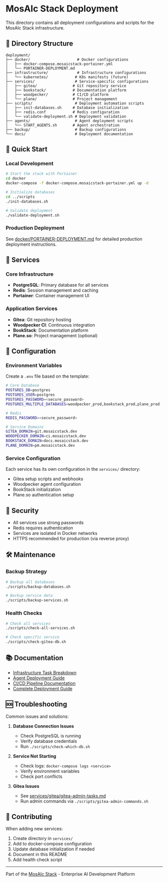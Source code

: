 # MosAIc Stack Deployment

This directory contains all deployment configurations and scripts for the MosAIc Stack infrastructure.

## 📁 Directory Structure

```
deployment/
├── docker/                     # Docker configurations
│   ├── docker-compose.mosaicstack-portainer.yml
│   └── PORTAINER-DEPLOYMENT.md
├── infrastructure/             # Infrastructure configurations
│   └── kubernetes/            # K8s manifests (future)
├── services/                  # Service-specific configurations
│   ├── gitea/                # Git repository service
│   ├── bookstack/            # Documentation platform
│   ├── woodpecker/           # CI/CD platform
│   └── plane/                # Project management
├── scripts/                   # Deployment automation scripts
│   ├── init-databases.sh     # Database initialization
│   ├── redis.conf            # Redis configuration
│   └── validate-deployment.sh # Deployment validation
├── agents/                    # Agent deployment scripts
│   └── START_AGENTS.sh       # Agent orchestration
├── backup/                    # Backup configurations
└── docs/                      # Deployment documentation
```

## 🚀 Quick Start

### Local Development

```bash
# Start the stack with Portainer
cd docker
docker-compose -f docker-compose.mosaicstack-portainer.yml up -d

# Initialize databases
cd ../scripts
./init-databases.sh

# Validate deployment
./validate-deployment.sh
```

### Production Deployment

See [docker/PORTAINER-DEPLOYMENT.md](docker/PORTAINER-DEPLOYMENT.md) for detailed production deployment instructions.

## 🔧 Services

### Core Infrastructure
- **PostgreSQL**: Primary database for all services
- **Redis**: Session management and caching
- **Portainer**: Container management UI

### Application Services
- **Gitea**: Git repository hosting
- **Woodpecker CI**: Continuous integration
- **BookStack**: Documentation platform
- **Plane.so**: Project management (optional)

## 📝 Configuration

### Environment Variables

Create a `.env` file based on the template:

```bash
# Core Database
POSTGRES_DB=postgres
POSTGRES_USER=postgres
POSTGRES_PASSWORD=<secure_password>
POSTGRES_MULTIPLE_DATABASES=woodpecker_prod,bookstack_prod,plane_prod

# Redis
REDIS_PASSWORD=<secure_password>

# Service Domains
GITEA_DOMAIN=git.mosaicstack.dev
WOODPECKER_DOMAIN=ci.mosaicstack.dev
BOOKSTACK_DOMAIN=docs.mosaicstack.dev
PLANE_DOMAIN=pm.mosaicstack.dev
```

### Service Configuration

Each service has its own configuration in the `services/` directory:
- Gitea setup scripts and webhooks
- Woodpecker agent configuration
- BookStack initialization
- Plane.so authentication setup

## 🔐 Security

- All services use strong passwords
- Redis requires authentication
- Services are isolated in Docker networks
- HTTPS recommended for production (via reverse proxy)

## 🛠️ Maintenance

### Backup Strategy

```bash
# Backup all databases
./scripts/backup-databases.sh

# Backup service data
./scripts/backup-services.sh
```

### Health Checks

```bash
# Check all services
./scripts/check-all-services.sh

# Check specific service
./scripts/check-gitea-db.sh
```

## 📚 Documentation

- [Infrastructure Task Breakdown](INFRASTRUCTURE_TASK_BREAKDOWN.md)
- [Agent Deployment Guide](AGENT_DEPLOYMENT_GUIDE.md)
- [CI/CD Pipeline Documentation](../docs/cicd-pipeline-implementation.md)
- [Complete Deployment Guide](../docs/deployment/complete-deployment-guide.md)

## 🆘 Troubleshooting

Common issues and solutions:

1. **Database Connection Issues**
   - Check PostgreSQL is running
   - Verify database credentials
   - Run `./scripts/check-which-db.sh`

2. **Service Not Starting**
   - Check logs: `docker-compose logs <service>`
   - Verify environment variables
   - Check port conflicts

3. **Gitea Issues**
   - See [services/gitea/gitea-admin-tasks.md](services/gitea/gitea-admin-tasks.md)
   - Run admin commands via `./scripts/gitea-admin-commands.sh`

## 🤝 Contributing

When adding new services:
1. Create directory in `services/`
2. Add to docker-compose configuration
3. Update database initialization if needed
4. Document in this README
5. Add health check script

---

Part of the [MosAIc Stack](https://github.com/jetrich/mosaic-sdk) - Enterprise AI Development Platform